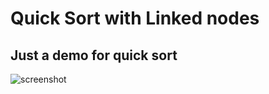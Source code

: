 # Quick Sort with Linked nodes

## Just a demo for quick sort

![screenshot ](https://github.com/OlivierArgentieri/Quick_Sort_On_Linked_Nodes_c/blob/master/Screenshot.png?raw=true)
